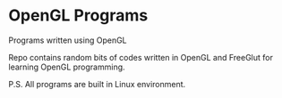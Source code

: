 # OpenGL Programs
Programs written using OpenGL

Repo contains random bits of codes written in OpenGL and FreeGlut for learning OpenGL programming.

P.S. All programs are built in Linux environment.
